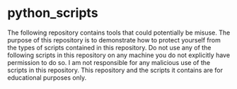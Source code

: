 # python_scripts

The following repository contains tools that could potentially be misuse. The purpose of this repository is to demonstrate how to protect yourself from the types of scripts contained in this repository. Do not use any of the following scripts in this repository on any machine you do not explicitly have permission to do so. I am not responsible for any malicious use of the scripts in this repository. This repository and the scripts it contains are for educational purposes only.
